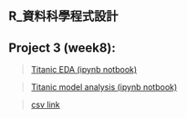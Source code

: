 ## R_資料科學程式設計
## Project 3 (week8): 
>[Titanic EDA (ipynb notbook)](https://github.com/B04902039/DataScienceProgramming2018spring/blob/master/Project3/titanic_dataset_discussion.ipynb.txt)  

>[Titanic model analysis (ipynb notbook)](https://github.com/B04902039/DataScienceProgramming2018spring/blob/master/Project3/Project%203%20Titanic%20dataset.ipynb)  

>[csv link](https://github.com/B04902039/DataScienceProgramming2018spring/blob/master/Project3/MyPrediciton.csv)